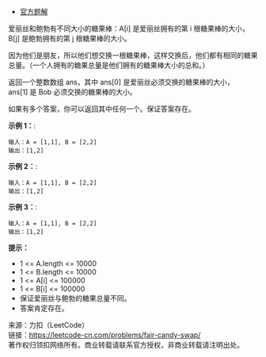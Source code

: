 * [官方题解](https://leetcode-cn.com/problems/find-valid-matrix-given-row-and-column-sums/solution/tan-xin-zheng-ming-by-lucifer1004/)

爱丽丝和鲍勃有不同大小的糖果棒：A[i] 是爱丽丝拥有的第 i 根糖果棒的大小，B[j] 是鲍勃拥有的第 j 根糖果棒的大小。

因为他们是朋友，所以他们想交换一根糖果棒，这样交换后，他们都有相同的糖果总量。（一个人拥有的糖果总量是他们拥有的糖果棒大小的总和。）

返回一个整数数组 ans，其中 ans[0] 是爱丽丝必须交换的糖果棒的大小，ans[1] 是 Bob 必须交换的糖果棒的大小。

如果有多个答案，你可以返回其中任何一个。保证答案存在。

**示例 1：**:<br>
```
输入：A = [1,1], B = [2,2]
输出：[1,2]
```

**示例 2：**:<br>

```
输入：A = [1,1], B = [2,2]
输出：[1,2]
```

**示例 3：**:<br>

```
输入：A = [1,1], B = [2,2]
输出：[1,2]
```

**提示：** <br>
* 1 <= A.length <= 10000
* 1 <= B.length <= 10000
* 1 <= A[i] <= 100000
* 1 <= B[i] <= 100000
* 保证爱丽丝与鲍勃的糖果总量不同。
* 答案肯定存在。

来源：力扣（LeetCode）<br>
链接：https://leetcode-cn.com/problems/fair-candy-swap/<br>
著作权归领扣网络所有。商业转载请联系官方授权，非商业转载请注明出处。<br>